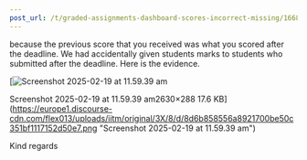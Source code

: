 ```yaml
---
post_url: /t/graded-assignments-dashboard-scores-incorrect-missing/166816/65
---
```

because the previous score that you received was what you scored after the deadline. We had accidentally given students marks to students who submitted after the deadline. Here is the evidence.

[![Screenshot 2025-02-19 at 11.59.39 am](https://europe1.discourse-cdn.com/flex013/uploads/iitm/optimized/3X/8/d/8d6b858556a8921700be50c351bf1117152d50e7_2_690x75.png)

Screenshot 2025-02-19 at 11.59.39 am2630×288 17.6 KB](https://europe1.discourse-cdn.com/flex013/uploads/iitm/original/3X/8/d/8d6b858556a8921700be50c351bf1117152d50e7.png "Screenshot 2025-02-19 at 11.59.39 am")

  
Kind regards